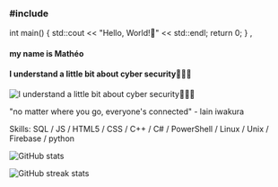 ### #include <iostream>
int main()
{
  std::cout << "Hello, World!👋" << std::endl;
  return 0;
} , 
#### my name is Mathéo 
#### I understand a little bit about cyber security🧑🏻‍💻
![I understand a little bit about cyber security🧑🏻‍💻](https://media.tenor.com/EGRY_T__O2IAAAAC/serial-experiments-lain-yasuo-iwakura.gif)

"no matter where you go, everyone's connected" - lain iwakura

Skills: SQL / JS / HTML5 / CSS / C++ / C# / PowerShell / Linux / Unix / Firebase / python

 
![GitHub stats](https://github-readme-stats.vercel.app/api?username=goldenoreosandwich&show_icons=true)  

![GitHub streak stats](https://streak-stats.demolab.com/?user=goldenoreosandwich)  
